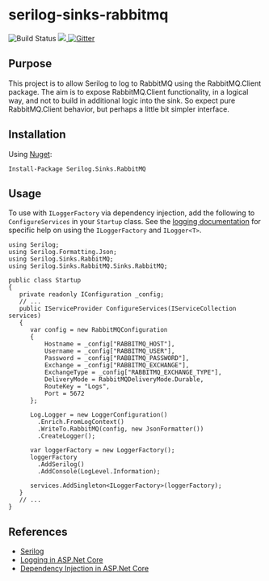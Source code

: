 # serilog-sinks-rabbitmq
![Build Status](https://ci.appveyor.com/api/projects/status/row7ob6fhgmvtqwb?svg=true)
<a href="https://www.nuget.org/packages/Serilog.Sinks.RabbitMQ/">
  <img src="https://img.shields.io/nuget/v/Serilog.Sinks.RabbitMQ.svg" />
</a>
[![Gitter](https://badges.gitter.im/serilog-sinks-rabbitmq/serilog-sinks-rabbitmq.svg)](https://gitter.im/serilog-sinks-rabbitmq/Lobby)

## Purpose

This project is to allow Serilog to log to RabbitMQ using the RabbitMQ.Client package. The aim is to expose RabbitMQ.Client functionality, in a logical way, and not to build in additional logic into the sink. So expect pure RabbitMQ.Client behavior, but perhaps a little bit simpler interface.

## Installation

Using [Nuget](https://www.nuget.org/packages/Serilog.Sinks.RabbitMQ/):

```
Install-Package Serilog.Sinks.RabbitMQ
```

## Usage

To use with `ILoggerFactory` via dependency injection, 
add the following to `ConfigureServices` in your `Startup` class. 
See the [logging documentation](https://docs.microsoft.com/en-us/aspnet/core/fundamentals/logging)
for specific help on using the `ILoggerFactory` and `ILogger<T>`.

```
using Serilog;
using Serilog.Formatting.Json;
using Serilog.Sinks.RabbitMQ;
using Serilog.Sinks.RabbitMQ.Sinks.RabbitMQ;

public class Startup 
{
   private readonly IConfiguration _config;
   // ... 
   public IServiceProvider ConfigureServices(IServiceCollection services)
   {
      var config = new RabbitMQConfiguration
      {
          Hostname = _config["RABBITMQ_HOST"],
          Username = _config["RABBITMQ_USER"],
          Password = _config["RABBITMQ_PASSWORD"],
          Exchange = _config["RABBITMQ_EXCHANGE"],
          ExchangeType = _config["RABBITMQ_EXCHANGE_TYPE"],
          DeliveryMode = RabbitMQDeliveryMode.Durable,
          RouteKey = "Logs",
          Port = 5672
      };

      Log.Logger = new LoggerConfiguration()
        .Enrich.FromLogContext()
        .WriteTo.RabbitMQ(config, new JsonFormatter())
        .CreateLogger();

      var loggerFactory = new LoggerFactory();
      loggerFactory
        .AddSerilog()
        .AddConsole(LogLevel.Information);

      services.AddSingleton<ILoggerFactory>(loggerFactory);
   }
   // ...
}
```


## References

- [Serilog](https://serilog.net/)
- [Logging in ASP.Net Core](https://docs.microsoft.com/en-us/aspnet/core/fundamentals/logging)
- [Dependency Injection in ASP.Net Core](https://docs.microsoft.com/en-us/aspnet/core/fundamentals/dependency-injection)
